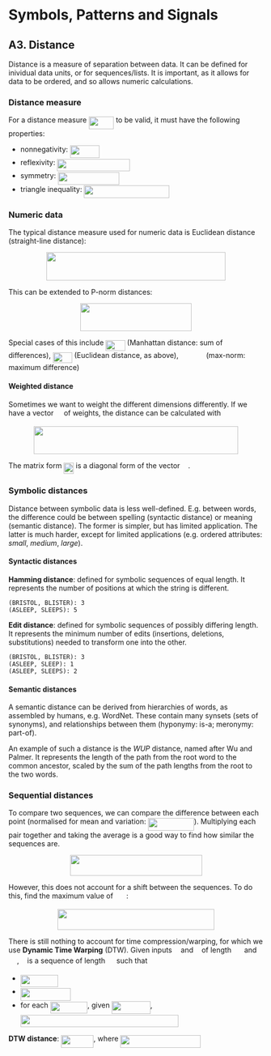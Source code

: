 
# Symbols, Patterns and Signals

## A3. Distance

Distance is a measure of separation between data. It can be defined for inividual data units, or for sequences/lists. It is important, as it allows for data to be ordered, and so allows numeric calculations.

### Distance measure

For a distance measure <img src="tex/e3e57af6c1c20313ddc1ed85ee3abd7c.svg?invert_in_darkmode&sanitize=true" align=middle width=49.90161pt height=24.65759999999998pt/> to be valid, it must have the following properties:

- nonnegativity: <img src="tex/6d7fe8f48e3609aa4b912160faf7bf2b.svg?invert_in_darkmode&sanitize=true" align=middle width=58.12075500000001pt height=24.65759999999998pt/>
- reflexivity: <img src="tex/41541533eaff49d276b52e461451dacd.svg?invert_in_darkmode&sanitize=true" align=middle width=143.270655pt height=24.65759999999998pt/>
- symmetry: <img src="tex/fa151dda85ee9073aba955b1dfc4911c.svg?invert_in_darkmode&sanitize=true" align=middle width=121.72066500000001pt height=24.65759999999998pt/>
- triangle inequality: <img src="tex/76326c2886282ae0bb4e100d87e30b17.svg?invert_in_darkmode&sanitize=true" align=middle width=168.27970499999998pt height=24.65759999999998pt/>

### Numeric data

The typical distance measure used for numeric data is Euclidean distance (straight-line distance): <p align="center"><img src="tex/97573c4eeeb4f926d1bbf644501a15f0.svg?invert_in_darkmode&sanitize=true" align=middle width=353.41845pt height=55.5093pt/></p>

This can be extended to P-norm distances: <p align="center"><img src="tex/6eb277cbc69a8776c724c3b49b953874.svg?invert_in_darkmode&sanitize=true" align=middle width=219.33779999999996pt height=55.5093pt/></p>

Special cases of this include <img src="tex/61d5974753c6aba73418ea29b31f7808.svg?invert_in_darkmode&sanitize=true" align=middle width=38.407545000000006pt height=21.18732pt/> (Manhattan distance: sum of differences), <img src="tex/90264925fb137831c8f410cd14c75cff.svg?invert_in_darkmode&sanitize=true" align=middle width=38.407545000000006pt height=21.18732pt/> (Euclidean distance, as above), <img src="tex/2f6cebdb6c3c548301c28df275d905c2.svg?invert_in_darkmode&sanitize=true" align=middle width=46.626689999999996pt height=14.155350000000013pt/> (max-norm: maximum difference)

#### Weighted distance

Sometimes we want to weight the different dimensions differently. If we have a vector <img src="tex/31fae8b8b78ebe01cbfbe2fe53832624.svg?invert_in_darkmode&sanitize=true" align=middle width=12.210990000000004pt height=14.155350000000013pt/> of weights, the distance can be calculated with <p align="center"><img src="tex/fedd010168beecb6f0e86464ebacfd15.svg?invert_in_darkmode&sanitize=true" align=middle width=403.39035pt height=55.5093pt/></p>

The matrix form <img src="tex/380c103b60c66d6420ec8923cdc6e6e8.svg?invert_in_darkmode&sanitize=true" align=middle width=19.805940000000003pt height=22.557149999999986pt/> is a diagonal form of the vector <img src="tex/31fae8b8b78ebe01cbfbe2fe53832624.svg?invert_in_darkmode&sanitize=true" align=middle width=12.210990000000004pt height=14.155350000000013pt/>.

### Symbolic distances

Distance between symbolic data is less well-defined. E.g. between words, the difference could be between spelling (syntactic distance) or meaning (semantic distance). The former is simpler, but has limited application. The latter is much harder, except for limited applications (e.g. ordered attributes: *small*, *medium*, *large*).

#### Syntactic distances

**Hamming distance**: defined for symbolic sequences of equal length. It represents the number of positions at which the string is different. 

    (BRISTOL, BLISTER): 3
    (ASLEEP, SLEEPS): 5

**Edit distance**: defined for symbolic sequences of possibly differing length. It represents the minimum number of edits (insertions, deletions, substitutions) needed to transform one into the other.

    (BRISTOL, BLISTER): 3
    (ASLEEP, SLEEP): 1
    (ASLEEP, SLEEPS): 2

#### Semantic distances

A semantic distance can be derived from hierarchies of words, as assembled by humans, e.g. WordNet. These contain many synsets (sets of synonyms), and relationships between them (hyponymy: is-a; meronymy: part-of).

An example of such a distance is the *WUP* distance, named after Wu and Palmer. It represents the length of the path from the root word to the common ancestor, scaled by the sum of the path lengths from the root to the two words.

### Sequential distances

To compare two sequences, we can compare the difference between each point (normalised for mean and variation: <img src="tex/2870e18dfbb4c1fe274682f0f4a75dc5.svg?invert_in_darkmode&sanitize=true" align=middle width=90.992385pt height=24.65759999999998pt/>). Multiplying each pair together and taking the average is a good way to find how similar the sequences are.

<p align="center"><img src="tex/ed3a3a116e720f8e2469d9e572e5b966.svg?invert_in_darkmode&sanitize=true" align=middle width=261.0036pt height=41.109255pt/></p>

However, this does not account for a shift between the sequences. To do this, find the maximum value of <img src="tex/94c36683602b3f3f15fc16551809bf0f.svg?invert_in_darkmode&sanitize=true" align=middle width=22.176825000000004pt height=14.155350000000013pt/>:

<p align="center"><img src="tex/21f40f6ef69475dcff649c3cf4b8c489.svg?invert_in_darkmode&sanitize=true" align=middle width=310.464pt height=41.109255pt/></p>

There is still nothing to account for time compression/warping, for which we use **Dynamic Time Warping** (DTW). Given inputs <img src="tex/6dbb78540bd76da3f1625782d42d6d16.svg?invert_in_darkmode&sanitize=true" align=middle width=9.410280000000004pt height=14.155350000000013pt/> and <img src="tex/6c4adbc36120d62b98deef2a20d5d303.svg?invert_in_darkmode&sanitize=true" align=middle width=8.557890000000002pt height=14.155350000000013pt/> of length <img src="tex/47fb7e3ce83222b949d5f7e44e0a08e0.svg?invert_in_darkmode&sanitize=true" align=middle width=17.639160000000004pt height=14.155350000000013pt/> and <img src="tex/da6bcff3e68efc4ff1c088e75a8eb2ac.svg?invert_in_darkmode&sanitize=true" align=middle width=16.855245000000004pt height=14.155350000000013pt/>, <img src="tex/2ec6e630f199f589a2402fdf3e0289d5.svg?invert_in_darkmode&sanitize=true" align=middle width=8.270625000000004pt height=14.155350000000013pt/> is a sequence of length <img src="tex/0e51a2dede42189d77627c4d742822c3.svg?invert_in_darkmode&sanitize=true" align=middle width=14.433210000000003pt height=14.155350000000013pt/> such that

- <img src="tex/24064ab42b8f69d06363d709a76a23a9.svg?invert_in_darkmode&sanitize=true" align=middle width=74.092425pt height=24.65759999999998pt/>
- <img src="tex/0cc39667b40e7c36da29f9d643747d83.svg?invert_in_darkmode&sanitize=true" align=middle width=98.90429999999999pt height=24.65759999999998pt/>
- for each <img src="tex/c235e81aed1a774e997070b9988349db.svg?invert_in_darkmode&sanitize=true" align=middle width=73.73652pt height=22.831379999999992pt/>, given <img src="tex/7c3624ca04cfa2718ddfb05bf0c392a6.svg?invert_in_darkmode&sanitize=true" align=middle width=76.411665pt height=24.65759999999998pt/>,  
  <img src="tex/31ac9030a36cb09fcdd77df32acc5485.svg?invert_in_darkmode&sanitize=true" align=middle width=311.79175499999997pt height=24.65759999999998pt/>

**DTW distance**: <img src="tex/6e6b9791cfce5269b8c1598d4839194a.svg?invert_in_darkmode&sanitize=true" align=middle width=64.35495pt height=24.65759999999998pt/>, where <img src="tex/2d6b076580ca4c1a5245e050837d9ce1.svg?invert_in_darkmode&sanitize=true" align=middle width=158.808705pt height=24.65759999999998pt/>
